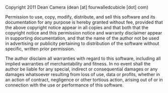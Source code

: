 Copyright 2011  Dean Camera (dean [at] fourwalledcubicle [dot] com)

Permission to use, copy, modify, distribute, and sell this
software and its documentation for any purpose is hereby granted
without fee, provided that the above copyright notice appear in
all copies and that both that the copyright notice and this
permission notice and warranty disclaimer appear in supporting
documentation, and that the name of the author not be used in
advertising or publicity pertaining to distribution of the
software without specific, written prior permission.

The author disclaim all warranties with regard to this
software, including all implied warranties of merchantability
and fitness.  In no event shall the author be liable for any
special, indirect or consequential damages or any damages
whatsoever resulting from loss of use, data or profits, whether
in an action of contract, negligence or other tortious action,
arising out of or in connection with the use or performance of
this software.

